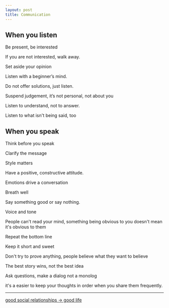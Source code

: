 ```yaml
---
layout: post
title: Communication 
---
```



## When you listen

Be present, be interested

If you are not interested, walk away.

Set aside your opinion

Listen with a beginner’s mind.

Do not offer solutions, just listen.

Suspend judgement, it’s not personal, not about you 

Listen to understand, not to answer.

Listen to what isn't being said, too 

## When you speak

Think before you speak

Clarify the message 

Style matters

Have a positive, constructive attitude. 

Emotions drive a conversation 

Breath well

Say something good or say nothing.

Voice and tone  

People can't read your mind, something being obvious to you doesn't mean it's obvious to them 

Repeat the bottom line

Keep it short and sweet 

Don't try to prove anything, people believe what they want to believe 

The best story wins, not the best idea

Ask questions, make a dialog not a monolog 

it's a easier to keep your thoughts in order when you share them frequently.

---

[good social relationships -> good life ](https://youtu.be/8KkKuTCFvzI?list=FLwnL1ngkxfNFBPIXpHm2A2A…)
